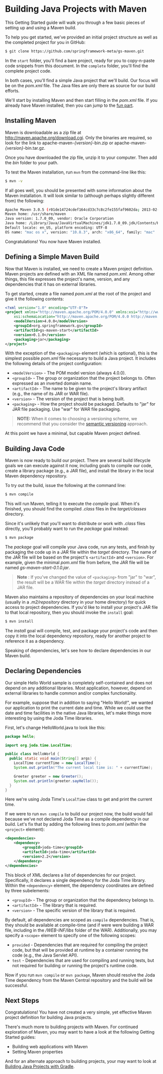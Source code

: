 Building Java Projects with Maven
=================================
This Getting Started guide will walk you through a few basic pieces of setting up and using a Maven build.

To help you get started, we've provided an initial project structure as well as the completed project for you in GitHub:

```sh
$ git clone https://github.com/springframework-meta/gs-maven.git
```

In the `start` folder, you'll find a bare project, ready for you to copy-n-paste code snippets from this document. In the `complete` folder, you'll find the complete project code. 

In both cases, you'll find a simple Java project that we'll build. Our focus will be on the _pom.xml_ file. The Java files are only there as source for our build efforts.

We'll start by installing Maven and then start filling in the _pom.xml_ file. If you already have Maven installed, then you can jump to the [fun part](#defining-a-simple-maven-build).

Installing Maven
----------------
Maven is downloadable as a zip file at http://maven.apache.org/download.cgi. Only the binaries are required, so look for the link to apache-maven-_{version}_-bin.zip or apache-maven-_{version}_-bin.tar.gz.

Once you have downloaded the zip file, unzip it to your computer. Then add the _bin_ folder to your path.

To test the Maven installation, run `mvn` from the command-line like this:

```sh
$ mvn -v
```

If all goes well, you should be presented with some information about the Maven installation. It will look similar to (although perhaps slightly different from) the following:

```sh
Apache Maven 3.0.5 (r01de14724cdef164cd33c7c8c2fe155faf9602da; 2013-02-19 07:51:28-0600)
Maven home: /usr/share/maven
Java version: 1.7.0_09, vendor: Oracle Corporation
Java home: /Library/Java/JavaVirtualMachines/jdk1.7.0_09.jdk/Contents/Home/jre
Default locale: en_US, platform encoding: UTF-8
OS name: "mac os x", version: "10.8.3", arch: "x86_64", family: "mac"
```

Congratulations! You now have Maven installed.

Defining a Simple Maven Build
-----------------------------
Now that Maven is installed, we need to create a Maven project definition. Maven projects are defined with an XML file named _pom.xml_. Among other things, this file expresses the project's name, version, and any dependencies that it has on external libraries.

To get started, create a file named _pom.xml_ at the root of the project and give it the following contents:

```XML
<?xml version="1.0" encoding="UTF-8"?>
<project xmlns="http://maven.apache.org/POM/4.0.0" xmlns:xsi="http://www.w3.org/2001/XMLSchema-instance"
	xsi:schemaLocation="http://maven.apache.org/POM/4.0.0 http://maven.apache.org/maven-v4_0_0.xsd">
	<modelVersion>4.0.0</modelVersion>
	<groupId>org.springframework.gs</groupId>
	<artifactId>gs-maven-start</artifactId>
	<version>0.1.0</version>
	<packaging>jar</packaging>
</project>
```

With the exception of the `<packaging>` element (which is optional), this is the simplest possible _pom.xml_ file necessary to build a Java project. It includes the following details of the project configuration:

* `<modelVersion>` - The POM model version (always 4.0.0).
* `<groupId>` - The group or organization that the project belongs to. Often expressed as an inverted domain name.
* `<artifactId>` - The name to be given to the project's library artifact (e.g., the name of its JAR or WAR file).
* `<version>` - The version of the project that is being built.
* `<packaging>` - How the project should be packaged. Defaults to "jar" for JAR file packaging. Use "war" for WAR file packaging.

> **NOTE:** When it comes to choosing a versioning scheme, we recommend that you consider the [semantic versioning](http://semver.org) approach.

At this point we have a minimal, but capable Maven project defined.


Building Java Code
------------------
Maven is now ready to build our project. There are several build lifecycle goals we can execute against it now, including goals to compile our code, create a library package (e.g., a JAR file), and install the library in the local Maven dependency repository.

To try out the build, issue the following at the command line:

```sh
$ mvn compile
```

This will run Maven, telling it to execute the _compile_ goal. When it's finished, you should find the compiled _.class_ files in the _target/classes_ directory.

Since it's unlikely that you'll want to distribute or work with _.class_ files directly, you'll probably want to run the _package_ goal instead:

```sh
$ mvn package
```

The _package_ goal will compile your Java code, run any tests, and finish by packaging the code up in a JAR file within the _target_ directory. The name of the JAR file will be based on the project's `<artifactId>` and `<version>`. For example, given the minimal _pom.xml_ file from before, the JAR file will be named _gs-maven-start-0.1.0.jar_.

> __Note__ : If you've changed the value of `<packaging>` from "jar" to "war", the result will be a WAR file within the _target_ directory instead of a JAR file.

Maven also maintains a repository of dependencies on your local machine (usually in a _.m2/repository_ directory in your home directory) for quick access to project dependencies. If you'd like to install your project's JAR file to that local repository, then you should invoke the `install` goal:

```sh
$ mvn install
```

The _install_ goal will compile, test, and package your project's code and then copy it into the local dependency repository, ready for another project to reference it as a dependency.

Speaking of dependencies, let's see how to declare dependencies in our Maven build.

Declaring Dependencies
----------------------
Our simple Hello World sample is completely self-contained and does not depend on any additional libraries. Most application, however, depend on external libraries to handle common and/or complex functionality.

For example, suppose that in addition to saying "Hello World!", we wanted our application to print the current date and time. While we could use the date and time facilities in the native Java libraries, let's make things more interesting by using the Joda Time libraries.

First, let's change HelloWorld.java to look like this:

```java
package hello;

import org.joda.time.LocalTime;

public class HelloWorld {
  public static void main(String[] args) {
    LocalTime currentTime = new LocalTime();
    System.out.println("The current local time is: " + currentTime);

    Greeter greeter = new Greeter();
    System.out.println(greeter.sayHello());
  }
}
```

Here we're using Joda Time's `LocalTime` class to get and print the current time. 

If we were to run `mvn compile` to build our project now, the build would fail because we've not declared Joda Time as a compile dependency in our build. Let's fix that by adding the following lines to _pom.xml_ (within the `<project>` element):

```xml
<dependencies>
    <dependency>
        <groupId>joda-time</groupId>
        <artifactId>joda-time</artifactId>
        <version>2.2</version>
    </dependency>	
</dependencies>
```

This block of XML declares a list of dependencies for our project. Specifically, it declares a single dependency for the Joda Time library. Within the `<dependency>` element, the dependency coordinates are defined by three subelements:

* `<groupId>` - The group or organization that the dependency belongs to.
* `<artifactId>` - The library that is required.
* `<version>` - The specific version of the library that is required.

By default, all dependencies are scoped as `compile` dependencies. That is, they should be available at compile-time (and if were were building a WAR file, including in the _/WEB-INF/libs_ folder of the WAR). Additionally, you may specify a `<scope>` element to specify one of the following scopes:

* `provided` - Dependencies that are required for compiling the project code, but that will be provided at runtime by a container running the code (e.g., the Java Servlet API).
* `test` - Dependencies that are used for compiling and running tests, but not required for building or running the project's runtime code.

Now if you run `mvn compile` or `mvn package`, Maven should resolve the Joda Time dependency from the Maven Central repository and the build will be successful.


Next Steps
----------
Congratulations! You have not created a very simple, yet effective Maven project definition for building Java projects.

There's much more to building projects with Maven. For continued exploration of Maven, you may want to have a look at the following Getting Started guides:

* Building web applications with Maven
* Setting Maven properties

And for an alternate approach to building projects, your may want to look at [Building Java Projects with Gradle](https://github.com/springframework-meta/gs-gradle/blob/master/README.md).
